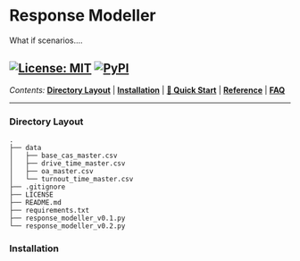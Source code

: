 # Response Modeller
What if scenarios....

<a href="https://github.com/PhilPearson83/density_based_spatial_clustering/blob/master/LICENSE"><img alt="License: MIT" src="https://img.shields.io/github/license/PhilPearson83/density_based_spatial_clustering"></a>
<a href="https://github.com/PhilPearson83/density_based_spatial_clustering"><img alt="PyPI" src="https://img.shields.io/badge/python-3.7+-blue.svg"></a>
---

_Contents:_ **[Directory Layout](#Directory-Layout)** | **[Installation](#installation)** | **[🚀 Quick Start](#-quick-start)** | **[Reference](#reference)** | **[FAQ](#faq)**

---

### Directory Layout

```
.
├── data
│   ├── base_cas_master.csv
│   ├── drive_time_master.csv
│   ├── oa_master.csv
│   └── turnout_time_master.csv
├── .gitignore
├── LICENSE
├── README.md
├── requirements.txt
├── response_modeller_v0.1.py
└── response_modeller_v0.2.py
```

### Installation
